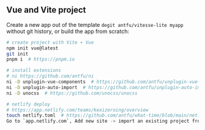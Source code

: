 ## Vue and Vite project
Create a new app out of the template `degit antfu/vitesse-lite myapp` without git history, or build the app from scratch: 

```sh
# create project with Vite + Vue
npm init vue@latest
git init
pnpm i  # https://pnpm.io

# install extensions
# ni https://github.com/antfu/ni
ni -D unplugin-vue-components  # https://github.com/antfu/unplugin-vue-components
ni -D unplugin-auto-import  # https://github.com/antfu/unplugin-auto-import
ni -D unocss  # https://github.com/unocss/unocss

# netlify deploy
# https://app.netlify.com/teams/kexizeroing/overview
touch netlify.toml  # https://github.com/antfu/what-time/blob/main/netlify.toml
Go to `app.netlify.com`, Add new site -> import an existing project from Github
```
